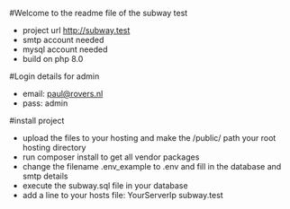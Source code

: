 #Welcome to the readme file of the subway test

- project url http://subway.test
- smtp account needed 
- mysql account needed
- build on php 8.0

#Login details for admin
- email: paul@rovers.nl
- pass: admin

#install project
- upload the files to your hosting and make the /public/ path your root hosting directory
- run composer install to get all vendor packages
- change the filename .env_example to .env and fill in the database and smtp details
- execute the subway.sql file in your database
- add a line to your hosts file:  YourServerIp subway.test